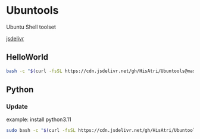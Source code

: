 # Ubuntools

Ubuntu Shell toolset

[jsdelivr](https://cdn.jsdelivr.net/gh/HisAtri/Ubuntools@master/)

## HelloWorld

```bash
bash -c "$(curl -fsSL https://cdn.jsdelivr.net/gh/HisAtri/Ubuntools@master/HelloWorld/helloworld.sh)"
```

## Python

### Update

example: install python3.11

```bash
sudo bash -c "$(curl -fsSL https://cdn.jsdelivr.net/gh/HisAtri/Ubuntools@dev/python/update.sh) 3.11"
```
